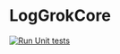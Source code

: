 # LogGrokCore
[![Run Unit tests](https://github.com/zhenyatnk/LogGrokCore/actions/workflows/run-tests.yml/badge.svg)](https://github.com/zhenyatnk/LogGrokCore/actions/workflows/run-tests.yml)
